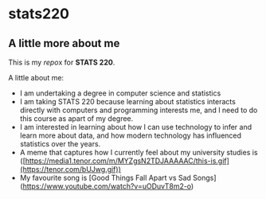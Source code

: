 # stats220

## A little more about me 

This is my *repo*x for __STATS 220__. 

A little about me:

- I am undertaking a degree in computer science and statistics
- I am taking STATS 220 because learning about statistics interacts directly with computers and programming interests me, and I need to do this course as apart of my degree.
- I am interested in learning about how I can use technology to infer and learn more about data, and how modern technology has influenced statistics over the years. 
- A meme that captures how I currently feel about my university studies is ([https://media1.tenor.com/m/MYZgsN2TDJAAAAAC/this-is.gif](https://tenor.com/bUJwg.gif))
- My favourite song is [Good Things Fall Apart vs Sad Songs] (https://www.youtube.com/watch?v=uODuvT8m2-o)
